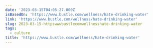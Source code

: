 ```yaml
---
date: '2023-03-15T04:05:27.000Z'
isBasedOn: 'https://www.bustle.com/wellness/hate-drinking-water'
link: 'https://www.bustle.com/wellness/hate-drinking-water'
slug: 2023-03-15-httpswwwbustlecomwellnesshate-drinking-water
tags:
  - culture
title: 'https://www.bustle.com/wellness/hate-drinking-water'
---
```


